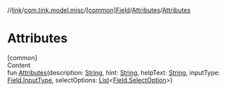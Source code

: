 //[link](../../../index.md)/[com.tink.model.misc](../../index.md)/[[common]Field](../index.md)/[Attributes](index.md)/[Attributes](-attributes.md)



# Attributes  
[common]  
Content  
fun [Attributes](-attributes.md)(description: [String](https://kotlinlang.org/api/latest/jvm/stdlib/kotlin/-string/index.html), hint: [String](https://kotlinlang.org/api/latest/jvm/stdlib/kotlin/-string/index.html), helpText: [String](https://kotlinlang.org/api/latest/jvm/stdlib/kotlin/-string/index.html), inputType: [Field.InputType](../-input-type/index.md), selectOptions: [List](https://kotlinlang.org/api/latest/jvm/stdlib/kotlin.collections/-list/index.html)<[Field.SelectOption](../-select-option/index.md)>)  



